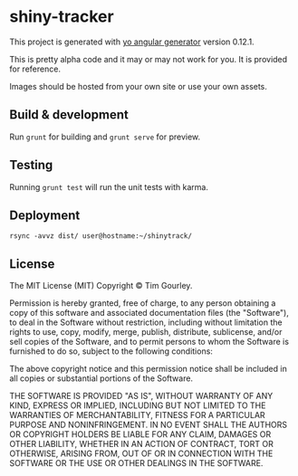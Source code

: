# shiny-tracker

This project is generated with [yo angular generator](https://github.com/yeoman/generator-angular)
version 0.12.1.

This is pretty alpha code and it may or may not work for you. It is provided for reference.

Images should be hosted from your own site or use your own assets.

## Build & development

Run `grunt` for building and `grunt serve` for preview.

## Testing

Running `grunt test` will run the unit tests with karma.

## Deployment

`rsync -avvz dist/ user@hostname:~/shinytrack/`

## License

The MIT License (MIT)
Copyright © Tim Gourley.

Permission is hereby granted, free of charge, to any person obtaining a copy of this software and associated documentation files (the "Software"), to deal in the Software without restriction, including without limitation the rights to use, copy, modify, merge, publish, distribute, sublicense, and/or sell copies of the Software, and to permit persons to whom the Software is furnished to do so, subject to the following conditions:

The above copyright notice and this permission notice shall be included in all copies or substantial portions of the Software.

THE SOFTWARE IS PROVIDED "AS IS", WITHOUT WARRANTY OF ANY KIND, EXPRESS OR IMPLIED, INCLUDING BUT NOT LIMITED TO THE WARRANTIES OF MERCHANTABILITY, FITNESS FOR A PARTICULAR PURPOSE AND NONINFRINGEMENT. IN NO EVENT SHALL THE AUTHORS OR COPYRIGHT HOLDERS BE LIABLE FOR ANY CLAIM, DAMAGES OR OTHER LIABILITY, WHETHER IN AN ACTION OF CONTRACT, TORT OR OTHERWISE, ARISING FROM, OUT OF OR IN CONNECTION WITH THE SOFTWARE OR THE USE OR OTHER DEALINGS IN THE SOFTWARE.
